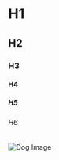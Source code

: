 # H1 
## H2
### H3
#### H4
##### H5
###### H6

![Dog Image](https://hips.hearstapps.com/hmg-prod/images/dog-puppy-on-garden-royalty-free-image-1586966191.jpg?crop=0.752xw:1.00xh;0.175xw,0&resize=1200:*)
